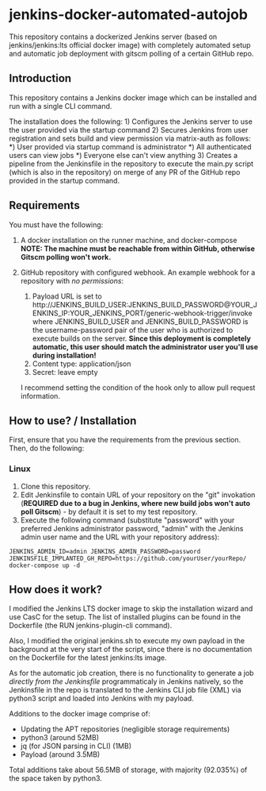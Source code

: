 # jenkins-docker-automated-autojob
This repository contains a dockerized Jenkins server (based on jenkins/jenkins:lts official docker image) with completely automated setup and automatic job deployment with gitscm polling of a certain GitHub repo.

## Introduction

This repository contains a Jenkins docker image which can be installed and run with a single CLI command.

The installation does the following:
	1) Configures the Jenkins server to use the user provided via the startup command
	2) Secures Jenkins from user registration and sets build and view permission via matrix-auth as follows:
		*) User provided via startup command is administrator
		*) All authenticated users can view jobs
		*) Everyone else can't view anything
	3) Creates a pipeline from the Jenkinsfile in the repository to execute the main.py script (which is also in the repository) on merge of any PR of the GitHub repo provided in the startup command.

## Requirements

You must have the following:
1. A docker installation on the runner machine, and docker-compose
	**NOTE: The machine must be reachable from within GitHub, otherwise Gitscm polling won't work.**
2. GitHub repository with configured webhook.
      An example webhook for a repository with *no permissions*:
      1. Payload URL is set to http://JENKINS_BUILD_USER:JENKINS_BUILD_PASSWORD@YOUR_JENKINS_IP:YOUR_JENKINS_PORT/generic-webhook-trigger/invoke where JENKINS_BUILD_USER and JENKINS_BUILD_PASSWORD is the username-password pair of the user who is authorized to execute builds on the server. **Since this deployment is completely automatic, this user should match the administrator user you'll use during installation!**
      2. Content type: application/json
      3. Secret: leave empty
      
	  I recommend setting the condition of the hook only to allow pull request information.

## How to use? / Installation

First, ensure that you have the requirements from the previous section.
Then, do the following:

### Linux
1. Clone this repository.
2. Edit Jenkinsfile to contain URL of your repository on the "git" invokation (**REQUIRED due to a bug in Jenkins, where new build jobs won't auto poll Gitscm**)  - by default it is set to my test repository.
3. Execute the following command (substitute "password" with your preferred Jenkins administrator password, "admin" with the Jenkins admin user name and the URL with your repository address):
```
JENKINS_ADMIN_ID=admin JENKINS_ADMIN_PASSWORD=password JENKINSFILE_IMPLANTED_GH_REPO=https://github.com/yourUser/yourRepo/ docker-compose up -d
```

## How does it work?

I modified the Jenkins LTS docker image to skip the installation wizard and use CasC for the setup.
The list of installed plugins can be found in the Dockerfile (the RUN jenkins-plugin-cli command).

Also, I modified the original jenkins.sh to execute my own payload in the background at the very start of the script, since there is no documentation on the Dockerfile for the latest jenkins:lts image.

As for the automatic job creation, there is no functionality to generate a job *directly from the Jenkinsfile* programmaticaly in Jenkins natively, so the Jenkinsfile in the repo is translated to the Jenkins CLI job file (XML) via python3 script and loaded into Jenkins with my payload. 

Additions to the docker image comprise of:
   * Updating the APT repositories (negligible storage requirements)
   * python3 (around 52MB)
   * jq (for JSON parsing in CLI) (1MB)
   * Payload (around 3.5MB)
   
   Total additions take about 56.5MB of storage, with majority (92.035%) of the space taken by python3.
